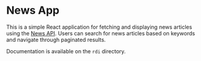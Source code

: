 # News App

This is a simple React application for fetching and displaying news articles using the [News API](https://newsapi.org/). Users can search for news articles based on keywords and navigate through paginated results.

Documentation is available on the `rdi` directory.